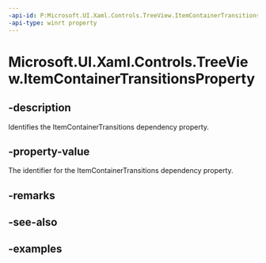 ```yaml
---
-api-id: P:Microsoft.UI.Xaml.Controls.TreeView.ItemContainerTransitionsProperty
-api-type: winrt property
---
```


<!-- Property syntax.
public DependencyProperty ItemContainerTransitionsProperty { get; }
-->

# Microsoft.UI.Xaml.Controls.TreeView.ItemContainerTransitionsProperty

## -description

Identifies the ItemContainerTransitions dependency property.

## -property-value

The identifier for the ItemContainerTransitions dependency property.

## -remarks

## -see-also

## -examples

